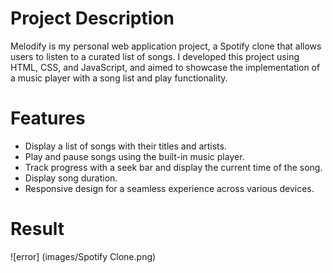 # Project Description

Melodify is my personal web application project, a Spotify clone that allows users to listen to a curated list of songs. I developed this project using HTML, CSS, and JavaScript, and aimed to showcase the implementation of a music player with a song list and play functionality.

# Features
- Display a list of songs with their titles and artists.
- Play and pause songs using the built-in music player.
- Track progress with a seek bar and display the current time of the song.
- Display song duration.
- Responsive design for a seamless experience across various devices.

# Result
![error] (images/Spotify Clone.png)
